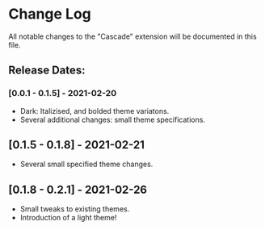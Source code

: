 # Change Log

All notable changes to the "Cascade" extension will be documented in this file.

## Release Dates:

### [0.0.1 - 0.1.5] - 2021-02-20
- Dark: Italizised, and bolded theme variatons.
- Several additional changes: small theme specifications.

## [0.1.5 - 0.1.8] - 2021-02-21
- Several small specified theme changes.

## [0.1.8 - 0.2.1] - 2021-02-26
- Small tweaks to existing themes.
- Introduction of a light theme!